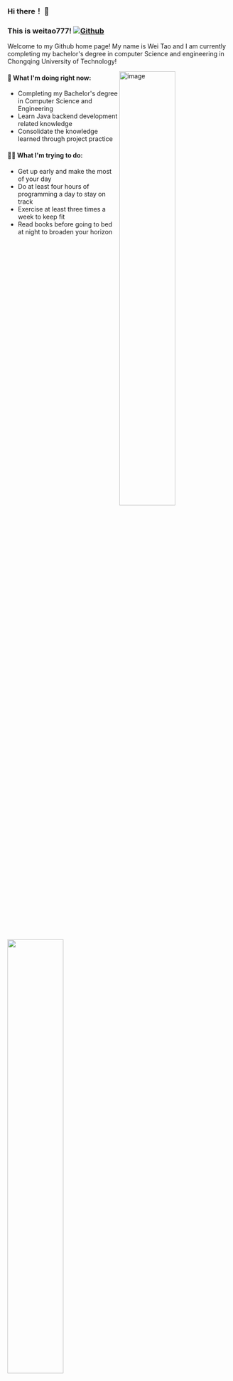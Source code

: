 ### Hi there！ 👋 
### This is weitao777! [![Github](https://img.shields.io/badge/-Github-000?style=flat&logo=Github&logoColor=white)](https://github.com/weitao777)

Welcome to my Github home page!  My name is Wei Tao and I am currently completing my bachelor's degree in computer Science and engineering in Chongqing University of Technology! 

 <img align="right" width="50%" height="auto" alt="image" src="https://user-images.githubusercontent.com/72557529/174254844-de6a2aaf-c97f-4d70-9d31-1fb5daf23067.png">

#### 🌱 What I'm doing right now: 
- Completing my Bachelor's degree in Computer Science and Engineering  
- Learn Java backend development related knowledge  
- Consolidate the knowledge learned through project practice 
#### 💪🏻 What I'm trying to do:  
- Get up early and make the most of your day  
- Do at least four hours of programming a day to stay on track  
- Exercise at least three times a week to keep fit  
- Read books before going to bed at night to broaden your horizon 
<img width="50%" align="left" src="https://github-readme-stats.vercel.app/api?username=weitao777&show_icons=true&hide_border=true" />

